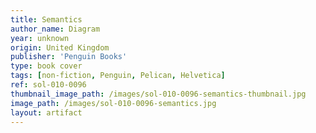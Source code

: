 ```yaml
---
title: Semantics
author_name: Diagram
year: unknown
origin: United Kingdom
publisher: 'Penguin Books'
type: book cover
tags: [non-fiction, Penguin, Pelican, Helvetica]
ref: sol-010-0096
thumbnail_image_path: /images/sol-010-0096-semantics-thumbnail.jpg
image_path: /images/sol-010-0096-semantics.jpg
layout: artifact
---
```

